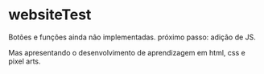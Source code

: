 # websiteTest

Botões e funções ainda não implementadas.
próximo passo: adição de JS.

Mas apresentando o desenvolvimento de aprendizagem em html, css e pixel arts.
